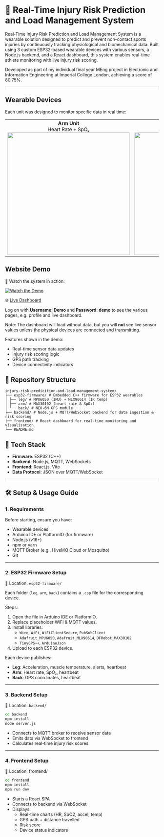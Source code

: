 # 🦵 Real-Time Injury Risk Prediction and Load Management System

Real-Time Injury Risk Prediction and Load Management System is a wearable solution designed to predict and prevent non-contact sports injuries by continuously tracking physiological and biomechanical data. Built using 3 custom ESP32-based wearable devices with various sensors, a Node.js backend, and a React dashboard, this system enables real-time athlete monitoring with live injury risk scoring.

Developed as part of my individual final year MEng project in Electronic and Information Engineering at Imperial College London, achieving a score of 80.75%.

---
## Wearable Devices
Each unit was designed to monitor specific data in real time:

<table>
  <tr>
    <td align="center"><strong>Arm Unit</strong><br>Heart Rate + SpO₂<br><img src="./assets/arm.jpg"width="400"/></td>
    <td align="center"><strong>Back Unit</strong><br>GPS Location<br><img src="./assets/back.jpg"width="400"/></td>
    <td align="center"><strong>Leg Unit</strong><br>Acceleration + Muscle Temp<br><img src="./assets/leg.jpg"width="400"/></td>
  </tr>
</table>

## Website Demo

🎥 Watch the system in action:

[![Watch the Demo](https://img.youtube.com/vi/t-OQEr6PFD8/0.jpg)](https://www.youtube.com/watch?v=t-OQEr6PFD8)

🌐 [Live Dashboard](https://injury-monitoring.vercel.app/)

Log on with **Username: Demo** and **Password: demo** to see the various pages, e.g. profile and live dashboard.

Note: The dashboard will load without data, but you will **not** see live sensor values unless the physical devices are connected and transmitting.

Features shown in the demo:
- Real-time sensor data updates
- Injury risk scoring logic
- GPS path tracking
- Device connectivity indicators




## 📁 Repository Structure

```
injury-risk-predicition-and-load-management-system/
├── esp32-firmware/ # Embedded C++ firmware for ESP32 wearables
│ ├── leg/ # MPU6050 (IMU) + MLX90614 (IR temp)
│ ├── arm/ # MAX30102 (heart rate & SpO₂)
│ └── back/ # NEO-6M GPS module
├── backend/ # Node.js + MQTT/WebSocket backend for data ingestion & risk scoring
├── frontend/ # React dashboard for real-time monitoring and visualisation
└── README.md
```

## 🧰 Tech Stack

- **Firmware**: ESP32 (C++)
- **Backend**: Node.js, MQTT, WebSockets
- **Frontend**: React.js, Vite
- **Data Protocol**: JSON over MQTT/WebSocket



---


## 🛠 Setup & Usage Guide

### 1. Requirements

Before starting, ensure you have:

- Wearable devices 
- Arduino IDE or PlatformIO (for firmware)
- Node.js (v16+)
- npm or yarn
- MQTT Broker (e.g., HiveMQ Cloud or Mosquitto)
- Git

---

### 2. ESP32 Firmware Setup

📁 Location: `esp32-firmware/`

Each folder (`leg`, `arm`, `back`) contains a `.cpp` file for the corresponding device.

Steps:
1. Open the file in Arduino IDE or PlatformIO.
2. Replace placeholder WiFi & MQTT values.
3. Install libraries:
   - `Wire`, `WiFi`, `WiFiClientSecure`, `PubSubClient`
   - `Adafruit_MPU6050`, `Adafruit_MLX90614`, `DFRobot_MAX30102`
   - `TinyGPS++`, `ArduinoJson`
4. Upload to each ESP32 device.

Each device publishes:
- **Leg**: Acceleration, muscle temperature, alerts, heartbeat
- **Arm**: Heart rate, SpO₂, heartbeat
- **Back**: GPS coordinates, heartbeat

---

### 3. Backend Setup

📁 Location: `backend/`

```bash
cd backend
npm install
node server.js
```


- Connects to MQTT broker to receive sensor data
- Emits data via WebSocket to frontend
- Calculates real-time injury risk scores
---

### 4. Frontend Setup
📁 Location: frontend/

```bash
cd frontend
npm install
npm run dev
```
- Starts a React SPA
- Connects to backend via WebSocket
- Displays:
  - Real-time charts (HR, SpO2, accel, temp)
  - GPS path + distance travelled
  - Risk score
  - Device status indicators














